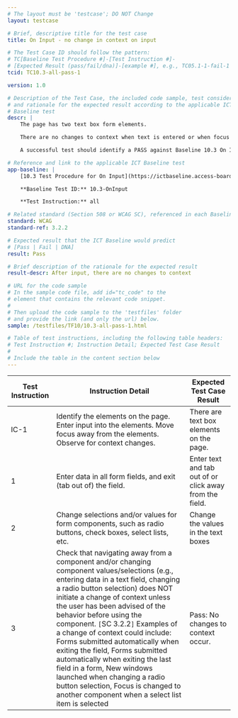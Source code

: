 ```yaml
---
# The layout must be 'testcase'; DO NOT Change
layout: testcase

# Brief, descriptive title for the test case
title: On Input - no change in context on input

# The Test Case ID should follow the pattern:
# TC[Baseline Test Procedure #]-[Test Instruction #]-
# [Expected Result (pass/fail/dna)]-[example #], e.g., TC05.1-1-fail-1
tcid: TC10.3-all-pass-1

version: 1.0

# Description of the Test Case, the included code sample, test considerations,
# and rationale for the expected result according to the applicable ICT
# Baseline test
descr: |
    The page has two text box form elements.

    There are no changes to context when text is entered or when focus is moved to or away from the elements.

    A successful test should identify a PASS against Baseline 10.3 On Input.

# Reference and link to the applicable ICT Baseline test
app-baseline: |
    [10.3 Test Procedure for On Input](https://ictbaseline.access-board.gov/10Forms/#103-test-procedure-for-on-input)

    **Baseline Test ID:** 10.3-OnInput

    **Test Instruction:** all

# Related standard (Section 508 or WCAG SC), referenced in each Baseline procedure/step
standard: WCAG
standard-ref: 3.2.2

# Expected result that the ICT Baseline would predict
# [Pass | Fail | DNA]
result: Pass

# Brief description of the rationale for the expected result
result-descr: After input, there are no changes to context

# URL for the code sample
# In the sample code file, add id="tc_code" to the
# element that contains the relevant code snippet.
#
# Then upload the code sample to the 'testfiles' folder
# and provide the link (and only the url) below.
sample: /testfiles/TF10/10.3-all-pass-1.html

# Table of test instructions, including the following table headers:
# Test Instruction #; Instruction Detail; Expected Test Case Result
#
# Include the table in the content section below
---
```

| Test Instruction | Instruction Detail | Expected Test Case Result |
|------------------|--------------------|---------------------------|
| IC-1 | Identify the elements on the page. Enter input into the elements. Move focus away from the elements. Observe for context changes. | There are text box elements on the page. |
| 1 | Enter data in all form fields, and exit (tab out of) the field. | Enter text and tab out of or click away from the field. |
| 2 | Change selections and/or values for form components, such as radio buttons, check boxes, select lists, etc. | Change the values in the text boxes |
| 3 | Check that navigating away from a component and/or changing component values/selections (e.g., entering data in a text field, changing a radio button selection) does NOT initiate a change of context unless the user has been advised of the behavior before using the component. `[`SC 3.2.2`]` Examples of a change of context could include: Forms submitted automatically when exiting the field, Forms submitted automatically when exiting the last field in a form, New windows launched when changing a radio button selection, Focus is changed to another component when a select list item is selected | Pass: No changes to context occur. |

